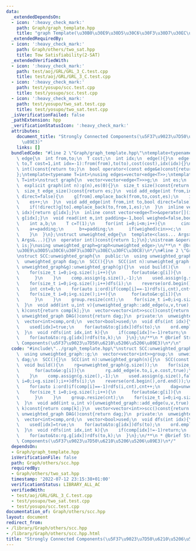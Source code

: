 ```yaml
---
data:
  _extendedDependsOn:
  - icon: ':heavy_check_mark:'
    path: Graph/graph_template.hpp
    title: "graph Template(\u30B0\u30E9\u30D5\u30C6\u30F3\u30D7\u30EC\u30FC\u30C8)"
  _extendedRequiredBy:
  - icon: ':heavy_check_mark:'
    path: Graph/others/two_sat.hpp
    title: Tow Satisfiability(2-SAT)
  _extendedVerifiedWith:
  - icon: ':heavy_check_mark:'
    path: test/aoj/GRL/GRL_3_C.test.cpp
    title: test/aoj/GRL/GRL_3_C.test.cpp
  - icon: ':heavy_check_mark:'
    path: test/yosupo/scc.test.cpp
    title: test/yosupo/scc.test.cpp
  - icon: ':heavy_check_mark:'
    path: test/yosupo/two_sat.test.cpp
    title: test/yosupo/two_sat.test.cpp
  _isVerificationFailed: false
  _pathExtension: hpp
  _verificationStatusIcon: ':heavy_check_mark:'
  attributes:
    document_title: "Strongly Connected Components(\u5F37\u9023\u7D50\u6210\u5206\u5206\
      \u89E3)"
    links: []
  bundledCode: "#line 2 \"Graph/graph_template.hpp\"\ntemplate<typename T=int>\nstruct\
    \ edge{\n  int from,to;\n  T cost;\n  int idx;\n  edge(){}\n  edge(int from,int\
    \ to,T cost=1,int idx=-1):from(from),to(to),cost(cost),idx(idx){}\n  operator\
    \ int()const{return to;}\n  bool operator<(const edge&e)const{return cost<e.cost;}\n\
    };\ntemplate<typename T=int>\nusing edges=vector<edge<T>>;\ntemplate<typename\
    \ T=int>\nstruct graph{\n  vector<vector<edge<T>>>g;\n  int es;\n  graph(){}\n\
    \  explicit graph(int n):g(n),es(0){}\n  size_t size()const{return g.size();}\n\
    \  size_t edge_size()const{return es;}\n  void add_edge(int from,int to,T cost=1,bool\
    \ direct=false){\n    g[from].emplace_back(from,to,cost,es);\n    if(!direct)g[to].emplace_back(to,from,cost,es);\n\
    \    es++;\n  }\n  void add_edge(int from,int to,bool direct=false){\n    g[from].emplace_back(from,to,1,es);\n\
    \    if(!direct)g[to].emplace_back(to,from,1,es);\n  }\n  inline vector<edge<T>>&operator[](int\
    \ idx){return g[idx];}\n  inline const vector<edge<T>>&operator[](int idx)const{return\
    \ g[idx];}\n  void read(int m,int padding=-1,bool weighed=false,bool direct=false){\n\
    \    int a,b;\n    T c=T(1);\n    for(int i=0;i<m;i++){\n      cin>>a>>b;\n  \
    \    a+=padding;\n      b+=padding;\n      if(weighed)cin>>c;\n      add_edge(a,b,c,direct);\n\
    \    }\n  }\n};\nstruct unweighted_edge{\n  template<class... Args>unweighted_edge(const\
    \ Args&...){}\n  operator int()const{return 1;}\n};\nistream &operator>>(istream&is,unweighted_edge&c){c=unweighted_edge();return\
    \ is;}\nusing unweighted_graph=graph<unweighted_edge>;\n/**\n * @brief graph Template(\u30B0\
    \u30E9\u30D5\u30C6\u30F3\u30D7\u30EC\u30FC\u30C8)\n*/\n#line 2 \"Graph/others/scc.hpp\"\
    \nstruct SCC:unweighted_graph{\n  public:\n  using unweighted_graph::g;\n  vector<vector<int>>group;\n\
    \  unweighted_graph dag;\n  SCC(){}\n  SCC(int n):unweighted_graph(n){}\n  SCC(const\
    \ unweighted_graph&g):unweighted_graph(g){}\n  void build(){\n    rg=unweighted_graph(g.size());\n\
    \    for(size_t i=0;i<g.size();i++){\n      for(auto&e:g[i]){\n        rg.add_edge(e.to,i,e.cost,true);\n\
    \      }\n    }\n    comp.assign(g.size(),-1);\n    used.assign(g.size(),false);\n\
    \    for(size_t i=0;i<g.size();i++)dfs(i);\n    reverse(ord.begin(),ord.end());\n\
    \    int cnt=0;\n    for(auto i:ord)if(comp[i]==-1)rdfs(i,cnt),cnt++;\n    dag=unweighted_graph(cnt);\n\
    \    for(size_t i=0;i<g.size();i++){\n      for(auto&e:g[i]){\n        if(comp[i]!=comp[e.to])dag.add_edge(comp[i],comp[e.to],true);\n\
    \      }\n    }\n    group.resize(cnt);\n    for(size_t i=0;i<g.size();i++)group[comp[i]].emplace_back(i);\n\
    \  }\n  void add(int u,int v){unweighted_graph::add_edge(u,v,true);}\n  int operator[](int\
    \ k)const{return comp[k];}\n  vector<vector<int>>scc()const{return group;}\n \
    \ unweighted_graph DAG()const{return dag;}\n  private:\n  unweighted_graph rg;\n\
    \  vector<int>comp,ord;\n  vector<bool>used;\n  void dfs(int idx){\n    if(used[idx])return;\n\
    \    used[idx]=true;\n    for(auto&to:g[idx])dfs(to);\n    ord.emplace_back(idx);\n\
    \  }\n  void rdfs(int idx,int k){\n    if(comp[idx]!=-1)return;\n    comp[idx]=k;\n\
    \    for(auto&to:rg.g[idx])rdfs(to,k);\n  }\n};\n/**\n * @brief Strongly Connected\
    \ Components(\u5F37\u9023\u7D50\u6210\u5206\u5206\u89E3)\n*/\n"
  code: "#include\"../graph_template.hpp\"\nstruct SCC:unweighted_graph{\n  public:\n\
    \  using unweighted_graph::g;\n  vector<vector<int>>group;\n  unweighted_graph\
    \ dag;\n  SCC(){}\n  SCC(int n):unweighted_graph(n){}\n  SCC(const unweighted_graph&g):unweighted_graph(g){}\n\
    \  void build(){\n    rg=unweighted_graph(g.size());\n    for(size_t i=0;i<g.size();i++){\n\
    \      for(auto&e:g[i]){\n        rg.add_edge(e.to,i,e.cost,true);\n      }\n\
    \    }\n    comp.assign(g.size(),-1);\n    used.assign(g.size(),false);\n    for(size_t\
    \ i=0;i<g.size();i++)dfs(i);\n    reverse(ord.begin(),ord.end());\n    int cnt=0;\n\
    \    for(auto i:ord)if(comp[i]==-1)rdfs(i,cnt),cnt++;\n    dag=unweighted_graph(cnt);\n\
    \    for(size_t i=0;i<g.size();i++){\n      for(auto&e:g[i]){\n        if(comp[i]!=comp[e.to])dag.add_edge(comp[i],comp[e.to],true);\n\
    \      }\n    }\n    group.resize(cnt);\n    for(size_t i=0;i<g.size();i++)group[comp[i]].emplace_back(i);\n\
    \  }\n  void add(int u,int v){unweighted_graph::add_edge(u,v,true);}\n  int operator[](int\
    \ k)const{return comp[k];}\n  vector<vector<int>>scc()const{return group;}\n \
    \ unweighted_graph DAG()const{return dag;}\n  private:\n  unweighted_graph rg;\n\
    \  vector<int>comp,ord;\n  vector<bool>used;\n  void dfs(int idx){\n    if(used[idx])return;\n\
    \    used[idx]=true;\n    for(auto&to:g[idx])dfs(to);\n    ord.emplace_back(idx);\n\
    \  }\n  void rdfs(int idx,int k){\n    if(comp[idx]!=-1)return;\n    comp[idx]=k;\n\
    \    for(auto&to:rg.g[idx])rdfs(to,k);\n  }\n};\n/**\n * @brief Strongly Connected\
    \ Components(\u5F37\u9023\u7D50\u6210\u5206\u5206\u89E3)\n*/"
  dependsOn:
  - Graph/graph_template.hpp
  isVerificationFile: false
  path: Graph/others/scc.hpp
  requiredBy:
  - Graph/others/two_sat.hpp
  timestamp: '2022-07-12 23:15:38+01:00'
  verificationStatus: LIBRARY_ALL_AC
  verifiedWith:
  - test/aoj/GRL/GRL_3_C.test.cpp
  - test/yosupo/two_sat.test.cpp
  - test/yosupo/scc.test.cpp
documentation_of: Graph/others/scc.hpp
layout: document
redirect_from:
- /library/Graph/others/scc.hpp
- /library/Graph/others/scc.hpp.html
title: "Strongly Connected Components(\u5F37\u9023\u7D50\u6210\u5206\u5206\u89E3)"
---
```

